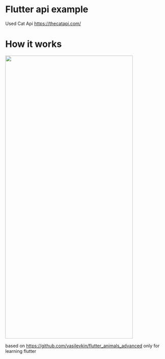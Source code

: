 # Flutter api example

Used Cat Api https://thecatapi.com/

# How it works

<img src="https://github.com/DmitroIgnatenkoGitHub/flutter_api_example/blob/main/lib/assets/catApiGif.gif" width="400" height="888" />

based on https://github.com/vasilevkin/flutter_animals_advanced only for learning flutter
